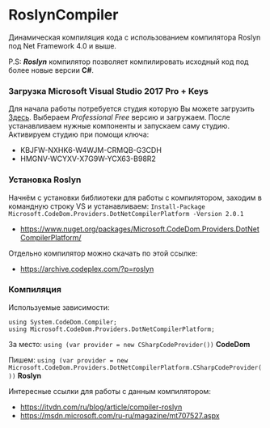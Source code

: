 # RoslynCompiler
Динамическая компиляция кода с использованием компилятора Roslyn под Net Framework 4.0 и выше.

P.S: ***Roslyn*** компилятор позволяет компилировать исходный код под более новые версии **C#**.
### Загрузка Microsoft Visual Studio 2017 Pro + Keys
Для начала работы потребуется студия которую Вы можете загрузить [Здесь](https://visualstudio.microsoft.com/ru/downloads/). Выбераем *Professional Free* версию и загружаем. 
После устанавливаем нужные компоненты и запускаем саму студию. 
Активируем студию при помощи ключа: 
* KBJFW-NXHK6-W4WJM-CRMQB-G3CDH
* HMGNV-WCYXV-X7G9W-YCX63-B98R2

### Установка Roslyn
Начнём с установки библиотеки для работы с компилятором, заходим в командную строку VS и устанавливаем:
`Install-Package Microsoft.CodeDom.Providers.DotNetCompilerPlatform -Version 2.0.1`
- https://www.nuget.org/packages/Microsoft.CodeDom.Providers.DotNetCompilerPlatform/

Отдельно компилятор можно скачать по этой ссылке:
- https://archive.codeplex.com/?p=roslyn
### Компиляция 
Используемые зависимости:
```
using System.CodeDom.Compiler;
using Microsoft.CodeDom.Providers.DotNetCompilerPlatform;
```
За место: `using (var provider = new CSharpCodeProvider())` **CodeDom**

Пишем: `using (var provider = new Microsoft.CodeDom.Providers.DotNetCompilerPlatform.CSharpCodeProvider())` **Roslyn**

Интересные ссылки для работы с данным компилятором:

- https://itvdn.com/ru/blog/article/compiler-roslyn
- https://msdn.microsoft.com/ru-ru/magazine/mt707527.aspx
